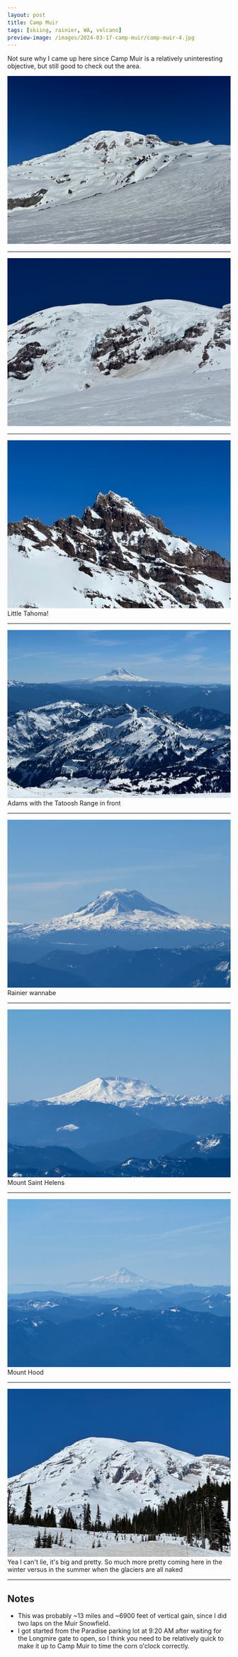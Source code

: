 ```yaml
---
layout: post
title: Camp Muir
tags: [skiing, rainier, WA, volcano]
preview-image: /images/2024-03-17-camp-muir/camp-muir-4.jpg
---
```


Not sure why I came up here since Camp Muir is a relatively uninteresting objective, but still good to check out the area.

<!--more-->

![camp-muir-1.jpg](/images/2024-03-17-camp-muir/camp-muir-1.jpg)

---

![camp-muir-2.jpg](/images/2024-03-17-camp-muir/camp-muir-2.jpg)

---

![camp-muir-3.jpg](/images/2024-03-17-camp-muir/camp-muir-3.jpg)
Little Tahoma!

---

![camp-muir-4.jpg](/images/2024-03-17-camp-muir/camp-muir-4.jpg)
Adams with the Tatoosh Range in front

---

![camp-muir-5.jpg](/images/2024-03-17-camp-muir/camp-muir-5.jpg)
Rainier wannabe

---

![camp-muir-6.jpg](/images/2024-03-17-camp-muir/camp-muir-6.jpg)
Mount Saint Helens

---

![camp-muir-7.jpg](/images/2024-03-17-camp-muir/camp-muir-7.jpg)
Mount Hood

---

![camp-muir-8.jpg](/images/2024-03-17-camp-muir/camp-muir-8.jpg)
Yea I can't lie, it's big and pretty.
So much more pretty coming here in the winter versus in the summer when the glaciers are all naked

---

## Notes
* This was probably ~13 miles and ~6900 feet of vertical gain, since I did two laps on the Muir Snowfield.
* I got started from the Paradise parking lot at 9:20 AM after waiting for the Longmire gate to open, so I think you need to be relatively quick to make it up to Camp Muir to time the corn o'clock correctly.
